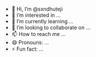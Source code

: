 - 👋 Hi, I’m @sxndhuteji
- 👀 I’m interested in ...
- 🌱 I’m currently learning ...
- 💞️ I’m looking to collaborate on ...
- 📫 How to reach me ...
- 😄 Pronouns: ...
- ⚡ Fun fact: ...

<!---
sxndhuteji/sxndhuteji is a ✨ special ✨ repository because its `README.md` (this file) appears on your GitHub profile.
You can click the Preview link to take a look at your changes.
--->
